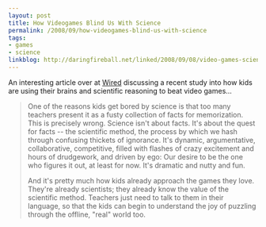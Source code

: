 ```yaml
---
layout: post
title: How Videogames Blind Us With Science
permalink: /2008/09/how-videogames-blind-us-with-science
tags:
- games
- science
linkblog: http://daringfireball.net/linked/2008/09/08/video-games-science
---
```


An interesting article over at
[Wired](http://www.wired.com/gaming/gamingreviews/commentary/games/2008/09/gamesfrontiers_0908)
discussing a recent study into how kids are using their brains and scientific reasoning to beat video
games...

> One of the reasons kids get bored by science is that too many teachers present it as a fusty collection
> of facts for memorization. This is precisely wrong. Science isn't about facts. It's about the quest for
> facts -- the scientific method, the process by which we hash through confusing thickets of ignorance.
> It's dynamic, argumentative, collaborative, competitive, filled with flashes of crazy excitement and
> hours of drudgework, and driven by ego: Our desire to be the one who figures it out, at least for now.
> It's dramatic and nutty and fun.
>
> And it's pretty much how kids already approach the games they love. They're already scientists; they
> already know the value of the scientific method. Teachers just need to talk to them in their language, so
> that the kids can begin to understand the joy of puzzling through the offline, "real" world too.
